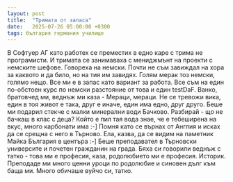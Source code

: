 ```yaml
---
layout: post
title:  "Тримата от запаса"
date:   2025-07-26 05:00:00 +0300
tags: българия германия училище
---
```

В Софтуер АГ като работех се преместих в едно каре с трима не програмисти.
И тримата се занимаваха с мениджмънт на проекти с немските шефове.
Говореха на немски. Почти не съм завиждал на хора за каквото и да било, но на тия им завидях.
Голям мерак тоз немски, голямо нещо. Все ми е в запас като вариант за работа.
Все съм на един по-обстоен курс по немски разстояние от това и един testDaF.
Ванко, братовчед ми, веднъж ми каза - Мераци, мераци.
Не се тревожи вика, един в тоя живот е така, друг е иначе, един има едно, друг друго.
Беше ми подарил стекче с малки минерални води Бачково. Разбирай - що не бачкаш в клас с деца?
Който е пил тая вода знае, че е тебеширена на вкус, много карбонати има :-]
Помня като се върнах от Англия и исках да се срещна с него в Търново.
Ела, казва, да се видим на паметник Майка България в центъра :-]
Беше преподавател в Търновски университе и почетен гражданин на града.
Бяха си говорили веднъж с татко - това ми е професия, каза, родолюбието ми е професия. Историк.
Преподаде ми много ценни уроци по родолюбие и синовен дълг към баща ми. Много обичаше вуйчо си, татко.